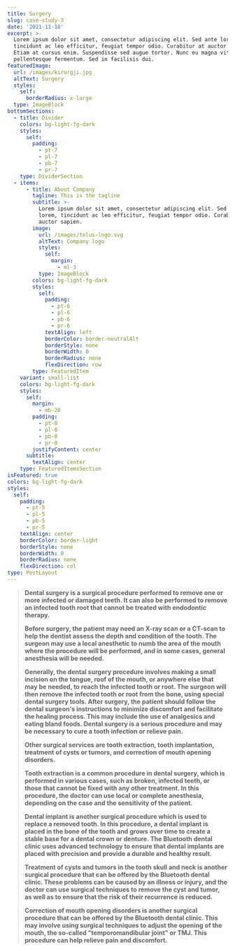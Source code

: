 ```yaml
---
title: Surgery
slug: case-study-3
date: '2021-11-18'
excerpt: >-
  Lorem ipsum dolor sit amet, consectetur adipiscing elit. Sed ante lorem,
  tincidunt ac leo efficitur, feugiat tempor odio. Curabitur at auctor sapien.
  Etiam at cursus enim. Suspendisse sed augue tortor. Nunc eu magna vitae lorem
  pellentesque fermentum. Sed in facilisis dui.
featuredImage:
  url: /images/kirurgji.jpg
  altText: Surgery
  styles:
    self:
      borderRadius: x-large
  type: ImageBlock
bottomSections:
  - title: Divider
    colors: bg-light-fg-dark
    styles:
      self:
        padding:
          - pt-7
          - pl-7
          - pb-7
          - pr-7
    type: DividerSection
  - items:
      - title: About Company
        tagline: This is the tagline
        subtitle: >-
          Lorem ipsum dolor sit amet, consectetur adipiscing elit. Sed ante
          lorem, tincidunt ac leo efficitur, feugiat tempor odio. Curabitur at
          auctor sapien.
        image:
          url: /images/telus-logo.svg
          altText: Company logo
          styles:
            self:
              margin:
                - ml-3
          type: ImageBlock
        colors: bg-light-fg-dark
        styles:
          self:
            padding:
              - pt-6
              - pl-6
              - pb-6
              - pr-6
            textAlign: left
            borderColor: border-neutralAlt
            borderStyle: none
            borderWidth: 0
            borderRadius: none
            flexDirection: row
        type: FeaturedItem
    variant: small-list
    colors: bg-light-fg-dark
    styles:
      self:
        margin:
          - mb-20
        padding:
          - pt-0
          - pl-0
          - pb-0
          - pr-0
        justifyContent: center
      subtitle:
        textAlign: center
    type: FeaturedItemsSection
isFeatured: true
colors: bg-light-fg-dark
styles:
  self:
    padding:
      - pt-5
      - pl-5
      - pb-5
      - pr-5
    textAlign: center
    borderColor: border-light
    borderStyle: none
    borderWidth: 0
    borderRadius: none
    flexDirection: col
type: PostLayout
---
```

> **Dental surgery is a surgical procedure performed to remove one or more infected or damaged teeth. It can also be performed to remove an infected tooth root that cannot be treated with endodontic therapy.**
>
> **Before surgery, the patient may need an X-ray scan or a CT-scan to help the dentist assess the depth and condition of the tooth. The surgeon may use a local anesthetic to numb the area of the mouth where the procedure will be performed, and in some cases, general anesthesia will be needed.**
>
> **Generally, the dental surgery procedure involves making a small incision on the tongue, roof of the mouth, or anywhere else that may be needed, to reach the infected tooth or root. The surgeon will then remove the infected tooth or root from the bone, using special dental surgery tools. After surgery, the patient should follow the dental surgeon's instructions to minimize discomfort and facilitate the healing process. This may include the use of analgesics and eating bland foods. Dental surgery is a serious procedure and may be necessary to cure a tooth infection or relieve pain.**
>
> **Other surgical services are tooth extraction, tooth implantation, treatment of cysts or tumors, and correction of mouth opening disorders.**
>
> **Tooth extraction is a common procedure in dental surgery, which is performed in various cases, such as broken, infected teeth, or those that cannot be fixed with any other treatment. In this procedure, the doctor can use local or complete anesthesia, depending on the case and the sensitivity of the patient.**
>
> **Dental implant is another surgical procedure which is used to replace a removed tooth. In this procedure, a dental implant is placed in the bone of the tooth and grows over time to create a stable base for a dental crown or denture. The Bluetooth dental clinic uses advanced technology to ensure that dental implants are placed with precision and provide a durable and healthy result.**
>
> **Treatment of cysts and tumors in the tooth skull and neck is another surgical procedure that can be offered by the Bluetooth dental clinic. These problems can be caused by an illness or injury, and the doctor can use surgical techniques to remove the cyst and tumor, as well as to ensure that the risk of their recurrence is reduced.**
>
> **Correction of mouth opening disorders is another surgical procedure that can be offered by the Bluetooth dental clinic. This may involve using surgical techniques to adjust the opening of the mouth, the so-called "temporomandibular joint" or TMJ. This procedure can help relieve pain and discomfort.**
>
>
>
>

